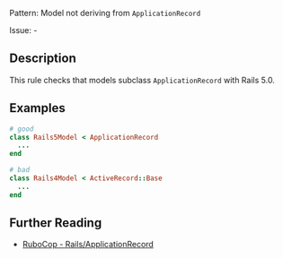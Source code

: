 Pattern: Model not deriving from `ApplicationRecord`

Issue: -

## Description

This rule checks that models subclass `ApplicationRecord` with Rails 5.0.

## Examples

```ruby
# good
class Rails5Model < ApplicationRecord
  ...
end

# bad
class Rails4Model < ActiveRecord::Base
  ...
end
```

## Further Reading

* [RuboCop - Rails/ApplicationRecord](https://docs.rubocop.org/rubocop-rails/cops_rails.html#railsapplicationrecord)
